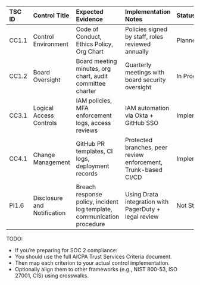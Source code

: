 | TSC ID   | Control Title               | Expected Evidence                                                      | Implementation Notes                                           | Status      |
|:---------|:----------------------------|:-----------------------------------------------------------------------|:---------------------------------------------------------------|:------------|
| CC1.1    | Control Environment         | Code of Conduct, Ethics Policy, Org Chart                              | Policies signed by staff, roles reviewed annually              | Planned     |
| CC1.2    | Board Oversight             | Board meeting minutes, org chart, audit committee charter              | Quarterly meetings with board security oversight               | In Progress |
| CC3.1    | Logical Access Controls     | IAM policies, MFA enforcement logs, access reviews                     | IAM automation via Okta + GitHub SSO                           | Implemented |
| CC4.1    | Change Management           | GitHub PR templates, CI logs, deployment records                       | Protected branches, peer review enforcement, Trunk-based CI/CD | Implemented |
| PI1.6    | Disclosure and Notification | Breach response policy, incident log template, communication procedure | Using Drata integration with PagerDuty + legal review          | Not Started |

TODO: 
 - If you’re preparing for SOC 2 compliance:
 - You should use the full AICPA Trust Services Criteria document.
 - Then map each criterion to your actual control implementation.
 - Optionally align them to other frameworks (e.g., NIST 800-53, ISO 27001, CIS) using crosswalks.
